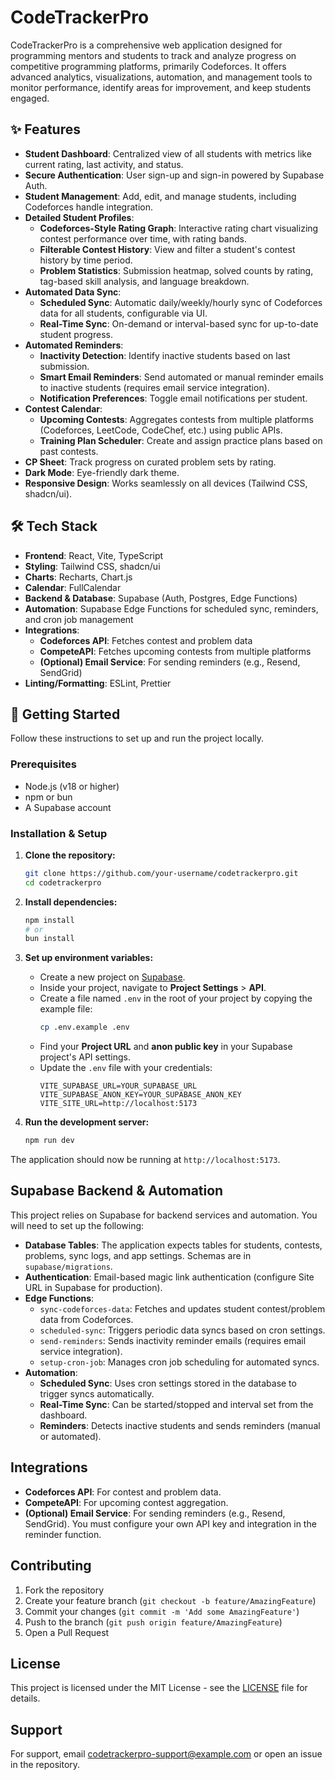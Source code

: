 # CodeTrackerPro

CodeTrackerPro is a comprehensive web application designed for programming mentors and students to track and analyze progress on competitive programming platforms, primarily Codeforces. It offers advanced analytics, visualizations, automation, and management tools to monitor performance, identify areas for improvement, and keep students engaged.

## ✨ Features

- **Student Dashboard**: Centralized view of all students with metrics like current rating, last activity, and status.
- **Secure Authentication**: User sign-up and sign-in powered by Supabase Auth.
- **Student Management**: Add, edit, and manage students, including Codeforces handle integration.
- **Detailed Student Profiles**:
  - **Codeforces-Style Rating Graph**: Interactive rating chart visualizing contest performance over time, with rating bands.
  - **Filterable Contest History**: View and filter a student's contest history by time period.
  - **Problem Statistics**: Submission heatmap, solved counts by rating, tag-based skill analysis, and language breakdown.
- **Automated Data Sync**:
  - **Scheduled Sync**: Automatic daily/weekly/hourly sync of Codeforces data for all students, configurable via UI.
  - **Real-Time Sync**: On-demand or interval-based sync for up-to-date student progress.
- **Automated Reminders**:
  - **Inactivity Detection**: Identify inactive students based on last submission.
  - **Smart Email Reminders**: Send automated or manual reminder emails to inactive students (requires email service integration).
  - **Notification Preferences**: Toggle email notifications per student.
- **Contest Calendar**:
  - **Upcoming Contests**: Aggregates contests from multiple platforms (Codeforces, LeetCode, CodeChef, etc.) using public APIs.
  - **Training Plan Scheduler**: Create and assign practice plans based on past contests.
- **CP Sheet**: Track progress on curated problem sets by rating.
- **Dark Mode**: Eye-friendly dark theme.
- **Responsive Design**: Works seamlessly on all devices (Tailwind CSS, shadcn/ui).

## 🛠️ Tech Stack

- **Frontend**: React, Vite, TypeScript
- **Styling**: Tailwind CSS, shadcn/ui
- **Charts**: Recharts, Chart.js
- **Calendar**: FullCalendar
- **Backend & Database**: Supabase (Auth, Postgres, Edge Functions)
- **Automation**: Supabase Edge Functions for scheduled sync, reminders, and cron job management
- **Integrations**:
  - **Codeforces API**: Fetches contest and problem data
  - **CompeteAPI**: Fetches upcoming contests from multiple platforms
  - **(Optional) Email Service**: For sending reminders (e.g., Resend, SendGrid)
- **Linting/Formatting**: ESLint, Prettier

## 🚀 Getting Started

Follow these instructions to set up and run the project locally.

### Prerequisites

- Node.js (v18 or higher)
- npm or bun
- A Supabase account

### Installation & Setup

1.  **Clone the repository:**

    ```bash
    git clone https://github.com/your-username/codetrackerpro.git
    cd codetrackerpro
    ```

2.  **Install dependencies:**

    ```bash
    npm install
    # or
    bun install
    ```

3.  **Set up environment variables:**

    - Create a new project on [Supabase](https://supabase.com/).
    - Inside your project, navigate to **Project Settings** > **API**.
    - Create a file named `.env` in the root of your project by copying the example file:
      ```bash
      cp .env.example .env
      ```
    - Find your **Project URL** and **anon public key** in your Supabase project's API settings.
    - Update the `.env` file with your credentials:
      ```
      VITE_SUPABASE_URL=YOUR_SUPABASE_URL
      VITE_SUPABASE_ANON_KEY=YOUR_SUPABASE_ANON_KEY
      VITE_SITE_URL=http://localhost:5173
      ```

4.  **Run the development server:**
    ```bash
    npm run dev
    ```

The application should now be running at `http://localhost:5173`.

## Supabase Backend & Automation

This project relies on Supabase for backend services and automation. You will need to set up the following:

- **Database Tables**: The application expects tables for students, contests, problems, sync logs, and app settings. Schemas are in `supabase/migrations`.
- **Authentication**: Email-based magic link authentication (configure Site URL in Supabase for production).
- **Edge Functions**:
  - `sync-codeforces-data`: Fetches and updates student contest/problem data from Codeforces.
  - `scheduled-sync`: Triggers periodic data syncs based on cron settings.
  - `send-reminders`: Sends inactivity reminder emails (requires email service integration).
  - `setup-cron-job`: Manages cron job scheduling for automated syncs.
- **Automation**:
  - **Scheduled Sync**: Uses cron settings stored in the database to trigger syncs automatically.
  - **Real-Time Sync**: Can be started/stopped and interval set from the dashboard.
  - **Reminders**: Detects inactive students and sends reminders (manual or automated).

## Integrations

- **Codeforces API**: For contest and problem data.
- **CompeteAPI**: For upcoming contest aggregation.
- **(Optional) Email Service**: For sending reminders (e.g., Resend, SendGrid). You must configure your own API key and integration in the reminder function.

## Contributing

1. Fork the repository
2. Create your feature branch (`git checkout -b feature/AmazingFeature`)
3. Commit your changes (`git commit -m 'Add some AmazingFeature'`)
4. Push to the branch (`git push origin feature/AmazingFeature`)
5. Open a Pull Request

## License

This project is licensed under the MIT License - see the [LICENSE](LICENSE) file for details.

## Support

For support, email codetrackerpro-support@example.com or open an issue in the repository.
